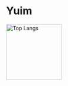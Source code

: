 # Yuim

<p align="left"> 
  <img alt="Top Langs" height="150px" src="https://github-readme-stats.vercel.app/api/top-langs/?username=yuichimukai&layout=compact&show_icons=true&theme=tokyonight" />
</p>


